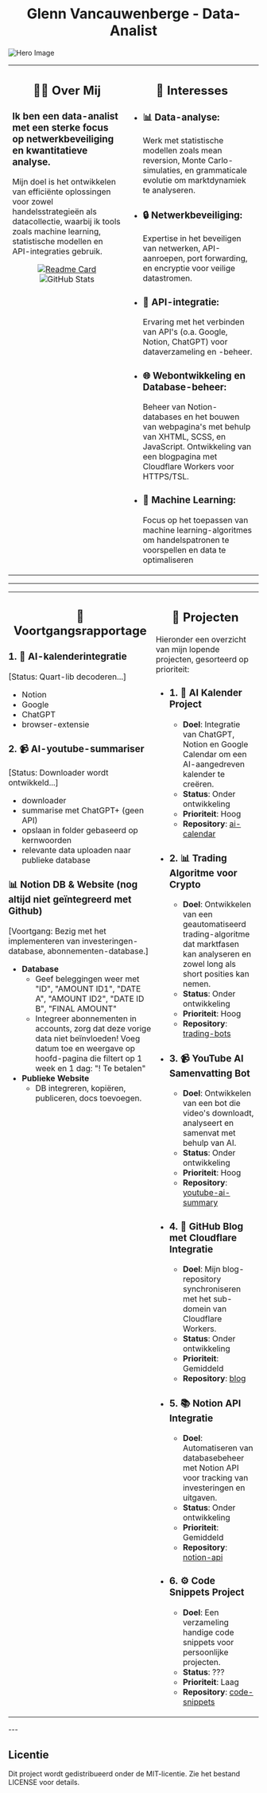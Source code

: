 <h1 align="center"">Glenn Vancauwenberge - <strong>Data-Analist</strong></h1>

![Hero Image](https://img.freepik.com/free-vector/vector-abstract-colorful-big-data-visualization-futuristic-infographics-aesthetic-design-visual-information-complexity-intricate-data-threads-graphic-social-network-business-analytics_1217-2428.jpg?t=st=1728511444~exp=1728515044~hmac=5da0995a985e0e1194aba1c35b1562a00066ead445c8edbc580c4b97c66ee553&w=900)

<table style="border: none;">
  <tr>
    <td align="left" style="vertical-align: top;">
      <h2 align="center">🧑‍💻 Over Mij</h2>
      <h3>Ik ben een <strong>data-analist</strong> met een sterke focus op <strong>netwerkbeveiliging</strong> en <strong>kwantitatieve analyse.</strong>
      </h3> 
      <p>Mijn doel is het ontwikkelen van efficiënte oplossingen voor zowel handelsstrategieën als datacollectie, waarbij ik tools zoals machine learning, statistische modellen en API-integraties gebruik.</p>
      <div align="center">
        <a href="https://github.com/DR-GRIEZEL/DR-GRIEZEL">
          <img src="https://github-readme-stats.vercel.app/api/pin/?username=DR-GRIEZEL&repo=DR-GRIEZEL" alt="Readme Card" style="max-width: 100%; height: auto;"/>
        </a>
        <img src="https://github-readme-stats.vercel.app/api?username=DR-GRIEZEL&show_icons=true&theme=gruvbox" alt="GitHub Stats" style="max-width: 100%; height: auto;"/>
      </div>
    </td>
    <td align="left" style="vertical-align: top;">
      <h2 align="center">🚀 Interesses</h2>
      <ul>
        <li><h3>📊 <strong>Data-analyse:</strong></h3>
          <p>Werk met statistische modellen zoals mean reversion, Monte Carlo-simulaties, en grammaticale evolutie om marktdynamiek te analyseren.</p>
        </li>
        <li><h3>🔒 <strong>Netwerkbeveiliging:</strong></h3>
          <p>Expertise in het beveiligen van netwerken, API-aanroepen, port forwarding, en encryptie voor veilige datastromen.</p>
        </li>
        <li><h3>🔗 <strong>API-integratie:</strong></h3>
          <p>Ervaring met het verbinden van API's (o.a. Google, Notion, ChatGPT) voor dataverzameling en -beheer.</p>
        </li>
        <li><h3>🌐 <strong>Webontwikkeling</strong> en <strong>Database-beheer:</strong></h3>
        <p>Beheer van Notion-databases en het bouwen van webpagina's met behulp van XHTML, SCSS, en JavaScript. Ontwikkeling van een blogpagina met Cloudflare Workers voor HTTPS/TSL.</p>
        </li>
        <li><h3>🤖 <strong>Machine Learning:</strong></h3>
        <p>Focus op het toepassen van machine learning-algoritmes om handelspatronen te voorspellen en data te optimaliseren</p>
        </li>
      </ul>
    </td>
  </tr>
</table>

---

<table style="border: none;">
  <tr>
    <!-- Voortgangsrapportage Sectie -->
    <td align="left" style="vertical-align: top; margin: 0; padding: 0;">
      <h2 align="center">📎 Voortgangsrapportage</h2>
      <h3>1. 📅 <strong>AI-kalenderintegratie</strong></h3>
      <p>[Status: Quart-lib decoderen...]</p>
      <ul>
        <li>Notion</li>
        <li>Google</li>
        <li>ChatGPT</li>
        <li>browser-extensie</li>
      </ul>
      <h3>2. 📹 <strong>AI-youtube-summariser</strong></h3>
      <p>[Status: Downloader wordt ontwikkeld...]</p>
      <ul>
        <li>downloader</li>
        <li>summarise met ChatGPT+ (geen API)</li>
        <li>opslaan in folder gebaseerd op kernwoorden</li>
        <li>relevante data uploaden naar publieke database</li>
      </ul>
      <h3>📊 <strong>Notion DB & Website (nog altijd niet geïntegreerd met Github)</strong></h3>
      <p>[Voortgang: Bezig met het implementeren van investeringen-database, abonnementen-database.]</p>
      <ul>
        <li><strong>Database</strong>
          <ul>
            <li>Geef beleggingen weer met "ID", "AMOUNT ID1", "DATE A", "AMOUNT ID2", "DATE ID B", "FINAL AMOUNT"</li>
            <li>Integreer abonnementen in accounts, zorg dat deze vorige data niet beïnvloeden! Voeg datum toe en weergave op hoofd-pagina die filtert op 1 week en 1 dag: "! Te betalen"</li>
          </ul>
        </li>
        <li><strong>Publieke Website</strong>
          <ul>
            <li>DB integreren, kopiëren, publiceren, docs toevoegen.</li>
          </ul>
        </li>
      </ul>
    </td>
    <!-- Projecten Sectie -->
    <td align="left" style="vertical-align: top;">
      <h2 align="center"><strong>🎯 Projecten</strong></h2>
      <p>Hieronder een overzicht van mijn lopende projecten, gesorteerd op prioriteit:</p>
      <!-- Project 1 -->
      <ul>
        <li>
          <h3>1. 📅 AI Kalender Project</h3>
          <ul>
            <li><strong>Doel</strong>: Integratie van ChatGPT, Notion en Google Calendar om een AI-aangedreven kalender te creëren.</li>
            <li><strong>Status</strong>: Onder ontwikkeling</li>
            <li><strong>Prioriteit</strong>: Hoog</li>
            <li><strong>Repository</strong>: <a href="https://github.com/dr-griezel/ai-calendar">ai-calendar</a></li>
          </ul>
        </li>
      </ul>
      <!-- Project 2 -->
      <ul>
        <li>
          <h3>2. 📊 Trading Algoritme voor Crypto</h3>
          <ul>
            <li><strong>Doel</strong>: Ontwikkelen van een geautomatiseerd trading-algoritme dat marktfasen kan analyseren en zowel long als short posities kan nemen.</li>
            <li><strong>Status</strong>: Onder ontwikkeling</li>
            <li><strong>Prioriteit</strong>: Hoog</li>
            <li><strong>Repository</strong>: <a href="https://github.com/dr-griezel/trading-bots">trading-bots</a></li>
          </ul>
        </li>
      </ul>
      <!-- Project 3 -->
      <ul>
        <li>
          <h3>3. 📹 YouTube AI Samenvatting Bot</h3>
          <ul>
            <li><strong>Doel</strong>: Ontwikkelen van een bot die video's downloadt, analyseert en samenvat met behulp van AI.</li>
            <li><strong>Status</strong>: Onder ontwikkeling</li>
            <li><strong>Prioriteit</strong>: Hoog</li>
            <li><strong>Repository</strong>: <a href="https://github.com/dr-griezel/youtube-ai-summary">youtube-ai-summary</a></li>
          </ul>
        </li>
      </ul>
      <!-- Project 4 -->
      <ul>
        <li>
          <h3>4. 📝 GitHub Blog met Cloudflare Integratie</h3>
          <ul>
            <li><strong>Doel</strong>: Mijn blog-repository synchroniseren met het sub-domein van Cloudflare Workers.</li>
            <li><strong>Status</strong>: Onder ontwikkeling</li>
            <li><strong>Prioriteit</strong>: Gemiddeld</li>
            <li><strong>Repository</strong>: <a href="https://github.com/dr-griezel/blog">blog</a></li>
          </ul>
        </li>
      </ul>
      <!-- Project 5 -->
      <ul>
        <li>
          <h3>5. 📚 Notion API Integratie</h3>
          <ul>
            <li><strong>Doel</strong>: Automatiseren van databasebeheer met Notion API voor tracking van investeringen en uitgaven.</li>
            <li><strong>Status</strong>: Onder ontwikkeling</li>
            <li><strong>Prioriteit</strong>: Gemiddeld</li>
            <li><strong>Repository</strong>: <a href="https://github.com/dr-griezel/notion-api">notion-api</a></li>
          </ul>
        </li>
      </ul>
      <!-- Project 6 -->
      <ul>
        <li>
          <h3>6. ⚙️ Code Snippets Project</h3>
          <ul>
            <li><strong>Doel</strong>: Een verzameling handige code snippets voor persoonlijke projecten.</li>
            <li><strong>Status</strong>: ???</li>
            <li><strong>Prioriteit</strong>: Laag</li>
            <li><strong>Repository</strong>: <a href="https://github.com/dr-griezel/code-snippets">code-snippets</a></li>
          </ul>
        </li>
      </ul>
    </td>
  </tr>
</table>
</body>
---

## Licentie
Dit project wordt gedistribueerd onder de MIT-licentie. Zie het bestand LICENSE voor details.
